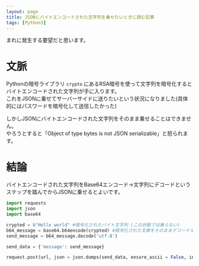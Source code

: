 ```yaml
---
layout: page
title: JSONにバイトエンコードされた文字列を乗せたいときに読む記事
tags: [Python3]
---
```


まれに発生する要望だと思います。

# 文脈

Pythonの暗号ライブラリ ```crypto``` にあるRSA暗号を使って文字列を暗号化するとバイトエンコードされた文字列が手に入ります。\
これをJSONに乗せてサーバーサイドに送りたいという状況になりました(具体的にはパスワードを暗号化して送信したかった)

しかしJSONにバイトエンコードされた文字列をそのまま乗せることはできません。\
やろうとすると「Object of type bytes is not JSON serializable」と怒られます。

# 結論

バイトエンコードされた文字列をBase64エンコード→文字列にデコードというステップを踏んでからJSONに乗せるとよいです。

```python
import requests
import json
import base64

crypted = b"Hello world" #暗号化されたバイト文字列 (この状態では乗らない)
b64_message = base64.b64encode(crypted) #暗号化された文章をそのままデコードするとエラーなので注意
send_message = b64_message.decode('utf-8')

send_data = {'message': send_message}

request.post(url, json = json.dumps(send_data, ensure_ascii = False, indent = 4), headers={'Content-Type': 'application/json'})
```
